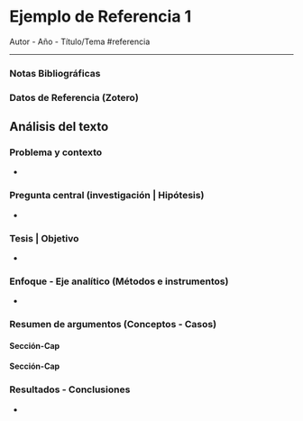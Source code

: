 # Ejemplo de Referencia 1
Autor - Año - Título/Tema
#referencia

---
### Notas Bibliográficas 

### Datos de Referencia (Zotero)


## Análisis del texto

### Problema y contexto
- 

### Pregunta central (investigación | Hipótesis)
- 

### Tesis | Objetivo
- 

### Enfoque - Eje analítico (Métodos e instrumentos)
- 

### Resumen de argumentos (Conceptos - Casos)
#### Sección-Cap
#### Sección-Cap

### Resultados - Conclusiones
- 

